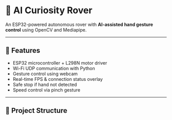 # 🤖 AI Curiosity Rover

An ESP32-powered autonomous rover with **AI-assisted hand gesture control** using OpenCV and Mediapipe.

---

## 🚀 Features
- ESP32 microcontroller + L298N motor driver  
- Wi-Fi UDP communication with Python  
- Gesture control using webcam  
- Real-time FPS & connection status overlay  
- Safe stop if hand not detected  
- Speed control via pinch gesture  

---

## 🧩 Project Structure
